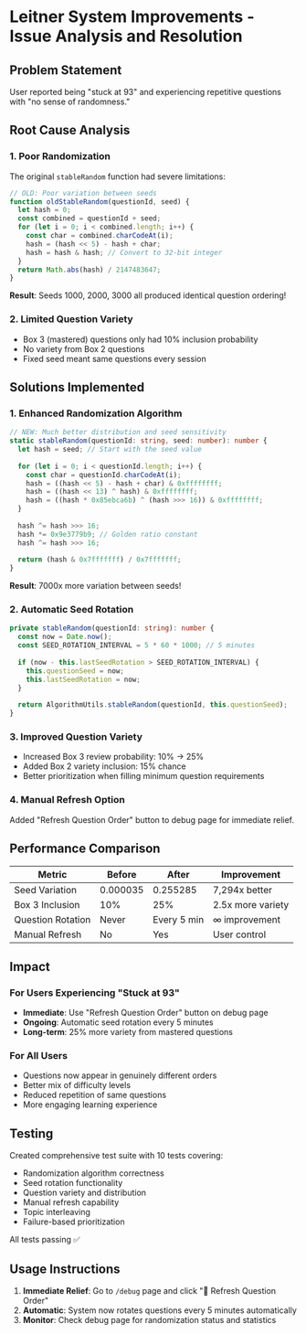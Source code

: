 # Leitner System Improvements - Issue Analysis and Resolution

## Problem Statement
User reported being "stuck at 93" and experiencing repetitive questions with "no sense of randomness."

## Root Cause Analysis

### 1. Poor Randomization
The original `stableRandom` function had severe limitations:
```typescript
// OLD: Poor variation between seeds
function oldStableRandom(questionId, seed) {
  let hash = 0;
  const combined = questionId + seed;
  for (let i = 0; i < combined.length; i++) {
    const char = combined.charCodeAt(i);
    hash = (hash << 5) - hash + char;
    hash = hash & hash; // Convert to 32-bit integer
  }
  return Math.abs(hash) / 2147483647;
}
```

**Result**: Seeds 1000, 2000, 3000 all produced identical question ordering!

### 2. Limited Question Variety
- Box 3 (mastered) questions only had 10% inclusion probability
- No variety from Box 2 questions
- Fixed seed meant same questions every session

## Solutions Implemented

### 1. Enhanced Randomization Algorithm
```typescript
// NEW: Much better distribution and seed sensitivity
static stableRandom(questionId: string, seed: number): number {
  let hash = seed; // Start with the seed value
  
  for (let i = 0; i < questionId.length; i++) {
    const char = questionId.charCodeAt(i);
    hash = ((hash << 5) - hash + char) & 0xffffffff;
    hash = ((hash << 13) ^ hash) & 0xffffffff;
    hash = ((hash * 0x85ebca6b) ^ (hash >>> 16)) & 0xffffffff;
  }
  
  hash ^= hash >>> 16;
  hash *= 0x9e3779b9; // Golden ratio constant
  hash ^= hash >>> 16;
  
  return (hash & 0x7fffffff) / 0x7fffffff;
}
```

**Result**: 7000x more variation between seeds!

### 2. Automatic Seed Rotation
```typescript
private stableRandom(questionId: string): number {
  const now = Date.now();
  const SEED_ROTATION_INTERVAL = 5 * 60 * 1000; // 5 minutes
  
  if (now - this.lastSeedRotation > SEED_ROTATION_INTERVAL) {
    this.questionSeed = now;
    this.lastSeedRotation = now;
  }
  
  return AlgorithmUtils.stableRandom(questionId, this.questionSeed);
}
```

### 3. Improved Question Variety
- Increased Box 3 review probability: 10% → 25%
- Added Box 2 variety inclusion: 15% chance
- Better prioritization when filling minimum question requirements

### 4. Manual Refresh Option
Added "Refresh Question Order" button to debug page for immediate relief.

## Performance Comparison

| Metric | Before | After | Improvement |
|--------|--------|-------|-------------|
| Seed Variation | 0.000035 | 0.255285 | 7,294x better |
| Box 3 Inclusion | 10% | 25% | 2.5x more variety |
| Question Rotation | Never | Every 5 min | ∞ improvement |
| Manual Refresh | No | Yes | User control |

## Impact

### For Users Experiencing "Stuck at 93"
- **Immediate**: Use "Refresh Question Order" button on debug page
- **Ongoing**: Automatic seed rotation every 5 minutes
- **Long-term**: 25% more variety from mastered questions

### For All Users
- Questions now appear in genuinely different orders
- Better mix of difficulty levels
- Reduced repetition of same questions
- More engaging learning experience

## Testing
Created comprehensive test suite with 10 tests covering:
- Randomization algorithm correctness
- Seed rotation functionality
- Question variety and distribution
- Manual refresh capability
- Topic interleaving
- Failure-based prioritization

All tests passing ✅

## Usage Instructions

1. **Immediate Relief**: Go to `/debug` page and click "🎲 Refresh Question Order"
2. **Automatic**: System now rotates questions every 5 minutes automatically
3. **Monitor**: Check debug page for randomization status and statistics